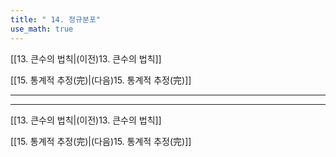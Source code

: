 ```yaml
---
title: " 14. 정규분포"
use_math: true
---
```

[[13. 큰수의 법칙|(이전)13. 큰수의 법칙]] 

[[15. 통계적 추정(完)|(다음)15. 통계적 추정(完)]]

***







***
[[13. 큰수의 법칙|(이전)13. 큰수의 법칙]] 

[[15. 통계적 추정(完)|(다음)15. 통계적 추정(完)]]